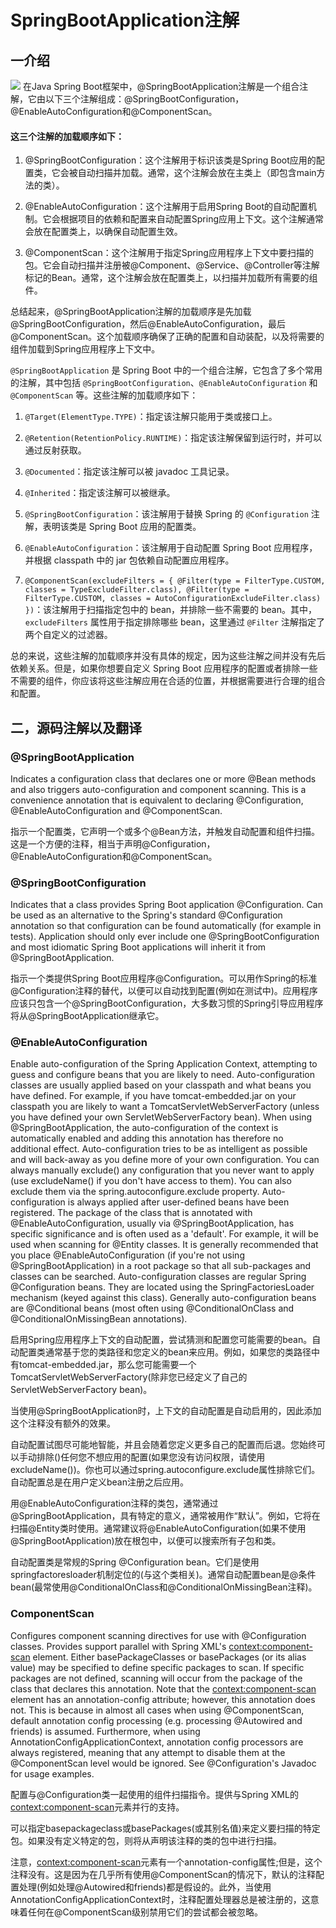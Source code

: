 # SpringBootApplication注解
一介绍
---

![](https://p3-juejin.byteimg.com/tos-cn-i-k3u1fbpfcp/e11e06c5a29844c3a1955c27d3796398~tplv-k3u1fbpfcp-jj-mark:3024:0:0:0:q75.awebp#?w=1982&h=1252&s=144891&e=png&b=2c2c2c)
 在Java Spring Boot框架中，@SpringBootApplication注解是一个组合注解，它由以下三个注解组成：@SpringBootConfiguration，@EnableAutoConfiguration和@ComponentScan。

#### 这三个注解的加载顺序如下：

1.  @SpringBootConfiguration：这个注解用于标识该类是Spring Boot应用的配置类，它会被自动扫描并加载。通常，这个注解会放在主类上（即包含main方法的类）。
    
2.  @EnableAutoConfiguration：这个注解用于启用Spring Boot的自动配置机制。它会根据项目的依赖和配置来自动配置Spring应用上下文。这个注解通常会放在配置类上，以确保自动配置生效。
    
3.  @ComponentScan：这个注解用于指定Spring应用程序上下文中要扫描的包。它会自动扫描并注册被@Component、@Service、@Controller等注解标记的Bean。通常，这个注解会放在配置类上，以扫描并加载所有需要的组件。
    

总结起来，@SpringBootApplication注解的加载顺序是先加载@SpringBootConfiguration，然后@EnableAutoConfiguration，最后@ComponentScan。这个加载顺序确保了正确的配置和自动装配，以及将需要的组件加载到Spring应用程序上下文中。

`@SpringBootApplication` 是 Spring Boot 中的一个组合注解，它包含了多个常用的注解，其中包括 `@SpringBootConfiguration`、`@EnableAutoConfiguration` 和 `@ComponentScan` 等。这些注解的加载顺序如下：

1.  `@Target(ElementType.TYPE)`：指定该注解只能用于类或接口上。
    
2.  `@Retention(RetentionPolicy.RUNTIME)`：指定该注解保留到运行时，并可以通过反射获取。
    
3.  `@Documented`：指定该注解可以被 javadoc 工具记录。
    
4.  `@Inherited`：指定该注解可以被继承。
    
5.  `@SpringBootConfiguration`：该注解用于替换 Spring 的 `@Configuration` 注解，表明该类是 Spring Boot 应用的配置类。
    
6.  `@EnableAutoConfiguration`：该注解用于自动配置 Spring Boot 应用程序，并根据 classpath 中的 jar 包依赖自动配置应用程序。
    
7.  `@ComponentScan(excludeFilters = { @Filter(type = FilterType.CUSTOM, classes = TypeExcludeFilter.class), @Filter(type = FilterType.CUSTOM, classes = AutoConfigurationExcludeFilter.class) })`：该注解用于扫描指定包中的 bean，并排除一些不需要的 bean。其中，`excludeFilters` 属性用于指定排除哪些 bean，这里通过 `@Filter` 注解指定了两个自定义的过滤器。
    

总的来说，这些注解的加载顺序并没有具体的规定，因为这些注解之间并没有先后依赖关系。但是，如果你想要自定义 Spring Boot 应用程序的配置或者排除一些不需要的组件，你应该将这些注解应用在合适的位置，并根据需要进行合理的组合和配置。

二，源码注解以及翻译
----------

### @SpringBootApplication

Indicates a configuration class that declares one or more @Bean methods and also triggers auto-configuration and component scanning. This is a convenience annotation that is equivalent to declaring @Configuration, @EnableAutoConfiguration and @ComponentScan.

指示一个配置类，它声明一个或多个@Bean方法，并触发自动配置和组件扫描。这是一个方便的注释，相当于声明@Configuration， @EnableAutoConfiguration和@ComponentScan。

### @SpringBootConfiguration

Indicates that a class provides Spring Boot application @Configuration. Can be used as an alternative to the Spring's standard @Configuration annotation so that configuration can be found automatically (for example in tests). Application should only ever include one @SpringBootConfiguration and most idiomatic Spring Boot applications will inherit it from @SpringBootApplication.

指示一个类提供Spring Boot应用程序@Configuration。可以用作Spring的标准@Configuration注释的替代，以便可以自动找到配置(例如在测试中)。应用程序应该只包含一个@SpringBootConfiguration，大多数习惯的Spring引导应用程序将从@SpringBootApplication继承它。

### @EnableAutoConfiguration

Enable auto-configuration of the Spring Application Context, attempting to guess and configure beans that you are likely to need. Auto-configuration classes are usually applied based on your classpath and what beans you have defined. For example, if you have tomcat-embedded.jar on your classpath you are likely to want a TomcatServletWebServerFactory (unless you have defined your own ServletWebServerFactory bean). When using @SpringBootApplication, the auto-configuration of the context is automatically enabled and adding this annotation has therefore no additional effect. Auto-configuration tries to be as intelligent as possible and will back-away as you define more of your own configuration. You can always manually exclude() any configuration that you never want to apply (use excludeName() if you don't have access to them). You can also exclude them via the spring.autoconfigure.exclude property. Auto-configuration is always applied after user-defined beans have been registered. The package of the class that is annotated with @EnableAutoConfiguration, usually via @SpringBootApplication, has specific significance and is often used as a 'default'. For example, it will be used when scanning for @Entity classes. It is generally recommended that you place @EnableAutoConfiguration (if you're not using @SpringBootApplication) in a root package so that all sub-packages and classes can be searched. Auto-configuration classes are regular Spring @Configuration beans. They are located using the SpringFactoriesLoader mechanism (keyed against this class). Generally auto-configuration beans are @Conditional beans (most often using @ConditionalOnClass and @ConditionalOnMissingBean annotations).

启用Spring应用程序上下文的自动配置，尝试猜测和配置您可能需要的bean。自动配置类通常基于您的类路径和您定义的bean来应用。例如，如果您的类路径中有tomcat-embedded.jar，那么您可能需要一个TomcatServletWebServerFactory(除非您已经定义了自己的ServletWebServerFactory bean)。

当使用@SpringBootApplication时，上下文的自动配置是自动启用的，因此添加这个注释没有额外的效果。

自动配置试图尽可能地智能，并且会随着您定义更多自己的配置而后退。您始终可以手动排除()任何您不想应用的配置(如果您没有访问权限，请使用excludeName())。你也可以通过spring.autoconfigure.exclude属性排除它们。自动配置总是在用户定义bean注册之后应用。

用@EnableAutoConfiguration注释的类包，通常通过@SpringBootApplication，具有特定的意义，通常被用作“默认”。例如，它将在扫描@Entity类时使用。通常建议将@EnableAutoConfiguration(如果不使用@SpringBootApplication)放在根包中，以便可以搜索所有子包和类。

自动配置类是常规的Spring @Configuration bean。它们是使用springfactoresloader机制定位的(与这个类相关)。通常自动配置bean是@条件bean(最常使用@ConditionalOnClass和@ConditionalOnMissingBean注释)。

### ComponentScan

Configures component scanning directives for use with @Configuration classes. Provides support parallel with Spring XML's [context:component-scan](https://link.juejin.cn/?target=) element. Either basePackageClasses or basePackages (or its alias value) may be specified to define specific packages to scan. If specific packages are not defined, scanning will occur from the package of the class that declares this annotation. Note that the [context:component-scan](https://link.juejin.cn/?target=) element has an annotation-config attribute; however, this annotation does not. This is because in almost all cases when using @ComponentScan, default annotation config processing (e.g. processing @Autowired and friends) is assumed. Furthermore, when using AnnotationConfigApplicationContext, annotation config processors are always registered, meaning that any attempt to disable them at the @ComponentScan level would be ignored. See @Configuration's Javadoc for usage examples.

配置与@Configuration类一起使用的组件扫描指令。提供与Spring XML的[context:component-scan](https://link.juejin.cn/?target=)元素并行的支持。

可以指定basepackageclass或basePackages(或其别名值)来定义要扫描的特定包。如果没有定义特定的包，则将从声明该注释的类的包中进行扫描。

注意，[context:component-scan](https://link.juejin.cn/?target=)元素有一个annotation-config属性;但是，这个注释没有。这是因为在几乎所有使用@ComponentScan的情况下，默认的注释配置处理(例如处理@Autowired和friends)都是假设的。此外，当使用AnnotationConfigApplicationContext时，注释配置处理器总是被注册的，这意味着任何在@ComponentScan级别禁用它们的尝试都会被忽略。

